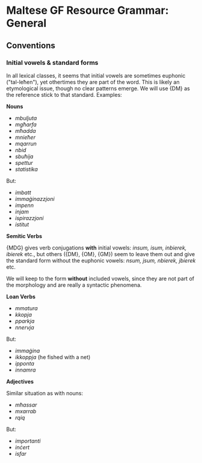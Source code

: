 # Maltese GF Resource Grammar: General

## Conventions

### Initial vowels & standard forms

In all lexical classes, it seems that initial vowels are sometimes euphonic ("tal-leħen"), yet othertimes they are part of the word.
This is likely an etymological issue, though no clear patterns emerge. We will use {DM} as the reference stick to that standard. Examples:

**Nouns**

- _mbuljuta_
- _mgħarfa_
- _mħadda_
- _mnieħer_
- _mqarrun_
- _nbid_
- _sbuħija_
- _spettur_
- _statistika_

But:

- _imbatt_
- _immaġinazzjoni_
- _impenn_
- _injam_
- _ispirazzjoni_
- _istitut_

**Semitic Verbs**

{MDG} gives verb conjugations **with** initial vowels: _insum, isum, inbierek, ibierek_ etc., 
but others ({DM}, {OM}, {GM}) seem to leave them out and give the standard form without the euphonic vowels: _nsum, jsum, nbierek, jbierek_ etc.

We will keep to the form **without** included vowels, since they are not part of the morphology and are really a syntactic phenomena.

**Loan Verbs**

- _mmatura_
- _kkopja_
- _pparkja_
- _nnervja_

But:

- _immaġina_
- _ikkoppja_ (he fished with a net)
- _ipponta_
- _innamra_

**Adjectives**

Similar situation as with nouns:

- _mħassar_
- _mxarrab_
- _rqiq_

But:

- _importanti_
- _inċert_
- _isfar_


